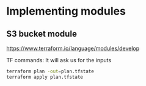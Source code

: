 # Implementing modules
## S3 bucket module
https://www.terraform.io/language/modules/develop

TF commands:
It will ask us for the inputs
```bash
terraform plan -out=plan.tfstate
terraform apply plan.tfstate
```
